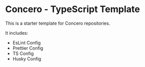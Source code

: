 # Concero - TypeScript Template

This is a starter template for Concero repositories.

It includes:
- EsLint Config
- Prettier Config
- TS Config
- Husky Config
